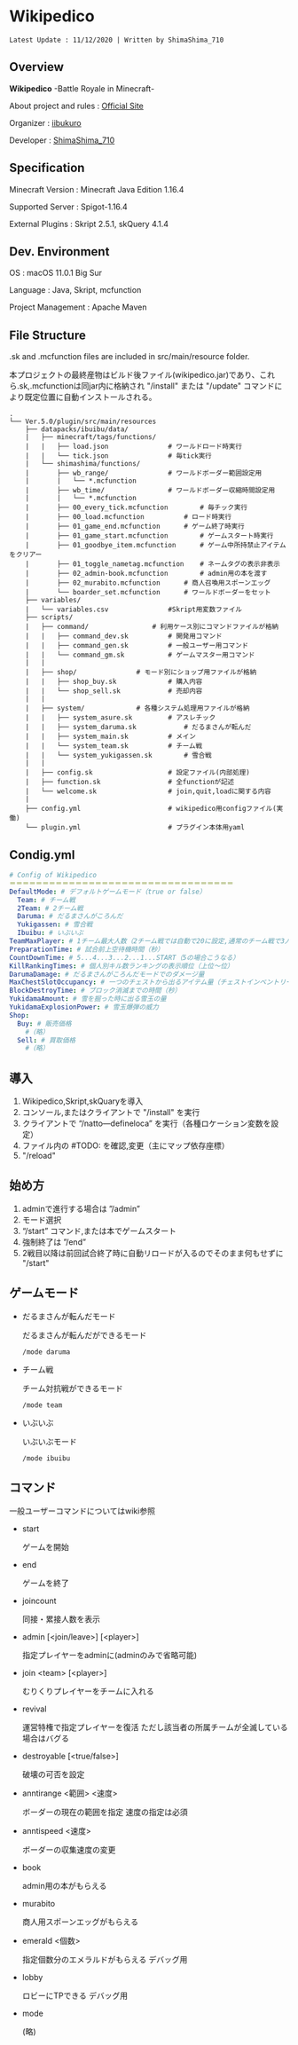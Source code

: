 # Wikipedico

```
Latest Update : 11/12/2020 | Written by ShimaShima_710
```
## Overview

 **Wikipedico**
-Battle Royale in Minecraft-

About project and rules : [Official Site](https://wikipedico.studio.site)

Organizer : [iibukuro](https://twitter.com/_ibukuro_)

Developer : [ShimaShima_710](https://twitter.com/ShimaShima_710)

## Specification

Minecraft Version : Minecraft Java Edition 1.16.4

Supported Server : Spigot-1.16.4

External Plugins : Skript 2.5.1, skQuery 4.1.4

## Dev. Environment
OS : macOS 11.0.1 Big Sur

Language : Java, Skript, mcfunction

Project Management : Apache Maven

## File Structure

.sk and .mcfunction files are included in src/main/resource folder.

本プロジェクトの最終産物はビルド後ファイル(wikipedico.jar)であり、これら.sk,.mcfunctionは同jar内に格納され "/install" または "/update" コマンドにより既定位置に自動インストールされる。

```
.
└── Ver.5.0/plugin/src/main/resources
	├── datapacks/ibuibu/data/
	|	├── minecraft/tags/functions/	
	|	|	├── load.json				# ワールドロード時実行
	|	|	└── tick.json				# 毎tick実行
	|	└── shimashima/functions/
	|		├── wb_range/				# ワールドボーダー範囲設定用
	|		|	└── *.mcfunction
	|		├── wb_time/				# ワールドボーダー収縮時間設定用
	|		|	└── *.mcfunction
	|		├── 00_every_tick.mcfunction		# 毎チック実行
	|		├── 00_load.mcfunction			# ロード時実行
	|		├── 01_game_end.mcfunction		# ゲーム終了時実行
	|		├── 01_game_start.mcfunction		# ゲームスタート時実行
	|		├── 01_goodbye_item.mcfunction		# ゲーム中所持禁止アイテムをクリアー
	|		├── 01_toggle_nametag.mcfunction	# ネームタグの表示非表示
	|		├── 02_admin-book.mcfunction		# admin用の本を渡す
	|		├── 02_murabito.mcfunction		# 商人召喚用スポーンエッグ
	|		└── boarder_set.mcfunction		# ワールドボーダーをセット
	├── variables/
	|	└── variables.csv				#Skript用変数ファイル
	├── scripts/
	|	├── command/				# 利用ケース別にコマンドファイルが格納
	|	|	├── command_dev.sk			# 開発用コマンド
	|	|	├── command_gen.sk			# 一般ユーザー用コマンド
	|	|	└── command_gm.sk			# ゲームマスター用コマンド
	|	|
	|	├── shop/				# モード別にショップ用ファイルが格納
	|	|	├── shop_buy.sk				# 購入内容
	|	|	└── shop_sell.sk			# 売却内容
	|	|
	|	├── system/				# 各種システム処理用ファイルが格納
	|	|	├── system_asure.sk			# アスレチック
	|	|	├── system_daruma.sk			# だるまさんが転んだ
	|	|	├── system_main.sk			# メイン
	|	|	└── system_team.sk			# チーム戦
	|	|	└── system_yukigassen.sk		# 雪合戦
	|	|
	|	├── config.sk					# 設定ファイル(内部処理)
	|	├── function.sk					# 全functionが記述
	|	└── welcome.sk					# join,quit,loadに関する内容
	|
	├── config.yml						# wikipedico用configファイル(実働)
	└── plugin.yml						# プラグイン本体用yaml
```

## Condig.yml



```yaml
# Config of Wikipedico
＝＝＝＝＝＝＝＝＝＝＝＝＝＝＝＝＝＝＝＝＝＝＝＝＝＝＝＝＝＝＝＝＝＝
DefaultMode: # デフォルトゲームモード（true or false）
  Team: # チーム戦
  2Team: # 2チーム戦
  Daruma: # だるまさんがころんだ
  Yukigassen: # 雪合戦
  Ibuibu: # いぶいぶ
TeamMaxPlayer: # 1チーム最大人数（2チーム戦では自動で20に設定,通常のチーム戦で3人以上はGUI非対応）
PreparationTime: # 試合前上空待機時間（秒）
CountDownTime: # 5...4...3...2...1...START（5の場合こうなる）
KillRankingTimes: # 個人別キル数ランキングの表示順位（上位〜位）
DarumaDamage: # だるまさんがころんだモードでのダメージ量
MaxChestSlotOccupancy: # 一つのチェストから出るアイテム量（チェストインベントリーにおけるスロット占有量）
BlockDestroyTime: # ブロック消滅までの時間（秒）
YukidamaAmount: # 雪を掘った時に出る雪玉の量
YukidamaExplosionPower: # 雪玉爆弾の威力
Shop:
  Buy: # 販売価格
    #（略）
  Sell: # 買取価格
    #（略）
```





## 導入

1. Wikipedico,Skript,skQuaryを導入
2. コンソール,またはクライアントで "/install" を実行
3. クライアントで “/natto—defineloca” を実行（各種ロケーション変数を設定）
4. ファイル内の #TODO: を確認,変更（主にマップ依存座標）
5. "/reload"

## 始め方

1. adminで進行する場合は ”/admin”
2. モード選択
3. “/start” コマンド,または本でゲームスタート
4. 強制終了は ”/end”
5. 2戦目以降は前回試合終了時に自動リロードが入るのでそのまま何もせずに "/start"

## ゲームモード
* だるまさんが転んだモード

	だるまさんが転んだができるモード

	```
	/mode daruma
	```

* チーム戦

	チーム対抗戦ができるモード

	```
	/mode team
	```

* いぶいぶ

	いぶいぶモード

	```
	/mode ibuibu
	```

## コマンド
一般ユーザーコマンドについてはwiki参照

* start

	ゲームを開始

* end

	ゲームを終了

* joincount

	同接・累接人数を表示

* admin [\<join/leave>]  [\<player>]

	指定プレイヤーをadminに(adminのみで省略可能)

* join \<team> [\<player>]

	むりくりプレイヤーをチームに入れる

* revival

	運営特権で指定プレイヤーを復活
	ただし該当者の所属チームが全滅している場合はバグる

* destroyable [\<true/false>]

	破壊の可否を設定

* anntirange <範囲> <速度>

	ボーダーの現在の範囲を指定
	速度の指定は必須

* anntispeed <速度>

	ボーダーの収集速度の変更

* book

	admin用の本がもらえる

* murabito

	商人用スポーンエッグがもらえる

* emerald <個数>

	指定個数分のエメラルドがもらえる
	デバッグ用

* lobby

	ロビーにTPできる
	デバッグ用

* mode

	(略)

